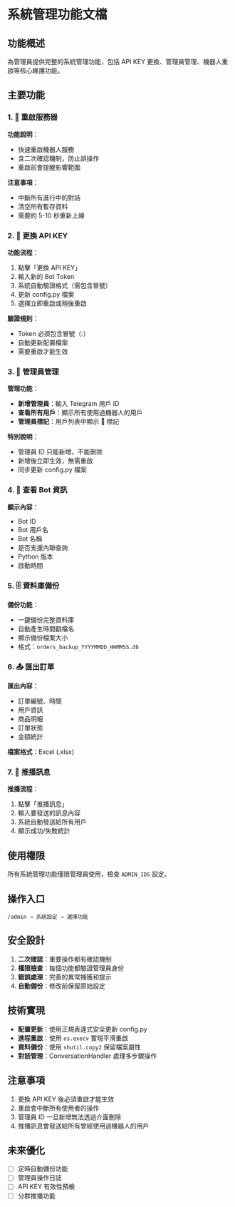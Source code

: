 # 系統管理功能文檔

## 功能概述

為管理員提供完整的系統管理功能，包括 API KEY 更換、管理員管理、機器人重啟等核心維護功能。

## 主要功能

### 1. 🔄 重啟服務器

**功能說明**：
- 快速重啟機器人服務
- 含二次確認機制，防止誤操作
- 重啟前會提醒影響範圍

**注意事項**：
- 中斷所有進行中的對話
- 清空所有暫存資料
- 需要約 5-10 秒重新上線

### 2. 🔑 更換 API KEY

**功能流程**：
1. 點擊「更換 API KEY」
2. 輸入新的 Bot Token
3. 系統自動驗證格式（需包含冒號）
4. 更新 config.py 檔案
5. 選擇立即重啟或稍後重啟

**驗證規則**：
- Token 必須包含冒號（:）
- 自動更新配置檔案
- 需要重啟才能生效

### 3. 👥 管理員管理

**管理功能**：
- **新增管理員**：輸入 Telegram 用戶 ID
- **查看所有用戶**：顯示所有使用過機器人的用戶
- **管理員標記**：用戶列表中顯示 👑 標記

**特別說明**：
- 管理員 ID 只能新增，不能刪除
- 新增後立即生效，無需重啟
- 同步更新 config.py 檔案

### 4. 📱 查看 Bot 資訊

**顯示內容**：
- Bot ID
- Bot 用戶名
- Bot 名稱
- 是否支援內聯查詢
- Python 版本
- 啟動時間

### 5. 🗄️ 資料庫備份

**備份功能**：
- 一鍵備份完整資料庫
- 自動產生時間戳檔名
- 顯示備份檔案大小
- 格式：`orders_backup_YYYYMMDD_HHMMSS.db`

### 6. 📤 匯出訂單

**匯出內容**：
- 訂單編號、時間
- 用戶資訊
- 商品明細
- 訂單狀態
- 金額統計

**檔案格式**：Excel (.xlsx)

### 7. 📢 推播訊息

**推播流程**：
1. 點擊「推播訊息」
2. 輸入要發送的訊息內容
3. 系統自動發送給所有用戶
4. 顯示成功/失敗統計

## 使用權限

所有系統管理功能僅限管理員使用，檢查 `ADMIN_IDS` 設定。

## 操作入口

```
/admin → 系統設定 → 選擇功能
```

## 安全設計

1. **二次確認**：重要操作都有確認機制
2. **權限檢查**：每個功能都驗證管理員身份
3. **錯誤處理**：完善的異常捕獲和提示
4. **自動備份**：修改前保留原始設定

## 技術實現

- **配置更新**：使用正規表達式安全更新 config.py
- **進程重啟**：使用 `os.execv` 實現平滑重啟
- **資料備份**：使用 `shutil.copy2` 保留檔案屬性
- **對話管理**：ConversationHandler 處理多步驟操作

## 注意事項

1. 更換 API KEY 後必須重啟才能生效
2. 重啟會中斷所有使用者的操作
3. 管理員 ID 一旦新增無法透過介面刪除
4. 推播訊息會發送給所有曾經使用過機器人的用戶

## 未來優化

- [ ] 定時自動備份功能
- [ ] 管理員操作日誌
- [ ] API KEY 有效性預檢
- [ ] 分群推播功能 